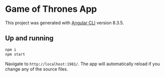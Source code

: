 # Game of Thrones App

This project was generated with [Angular CLI](https://github.com/angular/angular-cli) version 8.3.5.

## Up and running

```bash
npm i
npm start
```

Navigate to `http://localhost:1981/`. The app will automatically reload if you change any of the source files.
